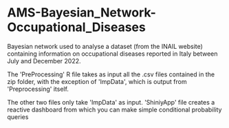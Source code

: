 # AMS-Bayesian_Network-Occupational_Diseases

Bayesian network used to analyse a dataset (from the INAIL website) containing information on occupational diseases reported in Italy between July and December 2022. 

The 'PreProcessing' R file takes as input all the .csv files contained in the zip folder, with the exception of 'ImpData', which is output from 'Preprocessing' itself. 

The other two files only take 'ImpData' as input.
'ShiniyApp' file creates a reactive dashboard from which you can make simple conditional probability queries
